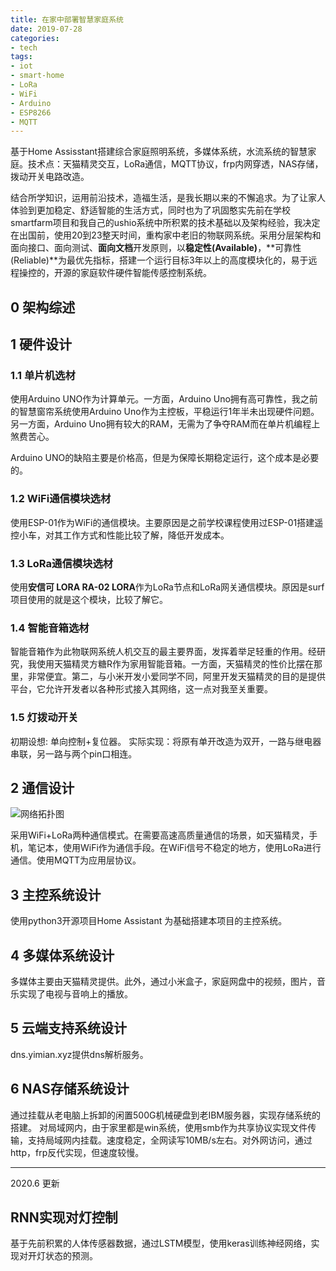 ```yaml
---
title: 在家中部署智慧家庭系统
date: 2019-07-28
categories:
- tech
tags:
- iot
- smart-home
- LoRa
- WiFi
- Arduino
- ESP8266
- MQTT
---
```

基于Home Assisstant搭建综合家庭照明系统，多媒体系统，水流系统的智慧家庭。技术点：天猫精灵交互，LoRa通信，MQTT协议，frp内网穿透，NAS存储，拨动开关电路改造。


<!--more-->

结合所学知识，运用前沿技术，造福生活，是我长期以来的不懈追求。为了让家人体验到更加稳定、舒适智能的生活方式，同时也为了巩固憨实先前在学校smartfarm项目和我自己的ushio系统中所积累的技术基础以及架构经验，我决定在出国前，使用20到23整天时间，重构家中老旧的物联网系统。采用分层架构和面向接口、面向测试、**面向文档**开发原则，以**稳定性(Available)**，**可靠性(Reliable)**为最优先指标，搭建一个运行目标3年以上的高度模块化的，易于远程操控的，开源的家庭软件硬件智能传感控制系统。

## 0 架构综述


## 1 硬件设计

### 1.1 单片机选材
使用Arduino UNO作为计算单元。一方面，Arduino Uno拥有高可靠性，我之前的智慧窗帘系统使用Arduino Uno作为主控板，平稳运行1年半未出现硬件问题。另一方面，Arduino Uno拥有较大的RAM，无需为了争夺RAM而在单片机编程上煞费苦心。

Arduino UNO的缺陷主要是价格高，但是为保障长期稳定运行，这个成本是必要的。

### 1.2 WiFi通信模块选材

使用ESP-01作为WiFi的通信模块。主要原因是之前学校课程使用过ESP-01搭建遥控小车，对其工作方式和性能比较了解，降低开发成本。

### 1.3 LoRa通信模块选材

使用**安信可 LORA RA-02 LORA**作为LoRa节点和LoRa网关通信模块。原因是surf项目使用的就是这个模块，比较了解它。

### 1.4 智能音箱选材

智能音箱作为此物联网系统人机交互的最主要界面，发挥着举足轻重的作用。经研究，我使用天猫精灵方糖R作为家用智能音箱。一方面，天猫精灵的性价比摆在那里，非常便宜。第二，与小米开发小爱同学不同，阿里开发天猫精灵的目的是提供平台，它允许开发者以各种形式接入其网络，这一点对我至关重要。

### 1.5 灯拨动开关

初期设想: 单向控制+复位器。
实际实现：将原有单开改造为双开，一路与继电器串联，另一路与两个pin口相连。


## 2 通信设计

![网络拓扑图](https://api.yimian.xyz/img/?path=imgbed/img_43b85bd4_1096x660_8_null_normal.png)

采用WiFi+LoRa两种通信模式。在需要高速高质量通信的场景，如天猫精灵，手机，笔记本，使用WiFi作为通信手段。在WiFi信号不稳定的地方，使用LoRa进行通信。使用MQTT为应用层协议。

## 3 主控系统设计

使用python3开源项目Home Assistant 为基础搭建本项目的主控系统。

## 4 多媒体系统设计

多媒体主要由天猫精灵提供。此外，通过小米盒子，家庭网盘中的视频，图片，音乐实现了电视与音响上的播放。

## 5 云端支持系统设计

dns.yimian.xyz提供dns解析服务。

## 6 NAS存储系统设计

通过挂载从老电脑上拆卸的闲置500G机械硬盘到老IBM服务器，实现存储系统的搭建。
对局域网内，由于家里都是win系统，使用smb作为共享协议实现文件传输，支持局域网内挂载。速度稳定，全网读写10MB/s左右。对外网访问，通过http，frp反代实现，但速度较慢。

------------------------
2020.6 更新

## RNN实现对灯控制

基于先前积累的人体传感器数据，通过LSTM模型，使用keras训练神经网络，实现对开灯状态的预测。